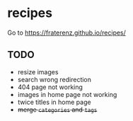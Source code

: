 # recipes
Go to https://fraterenz.github.io/recipes/

## TODO

- resize images
- search wrong redirection
- 404 page not working
- images in home page not working
- twice titles in home page
- ~~merge `categories` and `tags`~~
